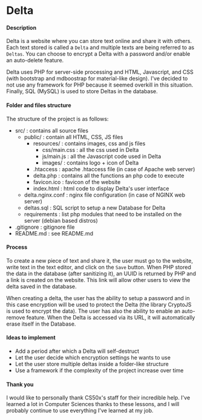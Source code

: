 # Delta
#### Description
Delta is a website where you can store text online and share it with others. Each text stored 
is called a `Delta` and multiple texts are being referred to as `Deltas`.
You can choose to encrypt a Delta with a password and/or enable an auto-delete feature.

Delta uses PHP for server-side processing and HTML, Javascript, and CSS
(with bootstrap and mdboostrap for material-like design). I've decided to not use
any framework for PHP because it seemed overkill in this situation. Finally, SQL (MySQL)
is used to store Deltas in the database.

#### Folder and files structure
The structure of the project is as follows:
* src/ : contains all source files
  * public/ : contain all HTML, CSS, JS files
    * resources/ : contains images, css and js files
      * css/main.css : all the css used in Delta
      * js/main.js : all the Javascript code used in Delta
      * images/ : contains logo + icon of Delta
    * .htaccess : apache .htaccess file (in case of Apache web server)
    * delta.php : contains all the functions an php code to execute
    * favicon.ico : favicon of the website
    * index.html : html code to display Delta's user interface
  * delta.nginx.conf : nginx file configuration (in case of NGINX web server)
  * deltas.sql : SQL script to setup a new Database for Delta
  * requirements : list php modules that need to be installed on the server (debian based distros)
* .gitignore : gitignore file
* README.md : see README.md

#### Process
To create a new piece of text and share it, the user must go to the website,
write text in the text editor, and click on the `Save` button. When PHP stored the
data in the database (after sanitizing it), an UUID is returned by PHP and a link is
created on the website. This link will allow other users to view the delta saved in the
database.

When creating a delta, the user has the ability to setup a password and in this case
encryption will be used to protect the Delta (the library CryptoJS is used to encrypt the data).
The user has also the ability to enable an auto-remove feature. When the Delta is accessed 
via its URL, it will automatically erase itself in the Database.

#### Ideas to implement
* Add a period after which a Delta will self-destruct
* Let the user decide which encryption settings he wants to use
* Let the user store multiple deltas inside a folder-like structure
* Use a framework if the complexity of the project increase over time

#### Thank you
I would like to personally thank CS50x's staff for their incredible help.
I've learned a lot in Computer Sciences thanks to these lessons, and
I will probably continue to use everything I've learned at my job. 

